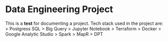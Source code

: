# Data Engineering Project
This is a **test** for documenting a project. Tech stack used in the  project are:
    > Postgress SQL
    > Big Query
    > Jupyter Notebook
    > Terraform
    > Docker
    > Google Analytic Studio
    > Spark
    > MapR
    > DPT
    